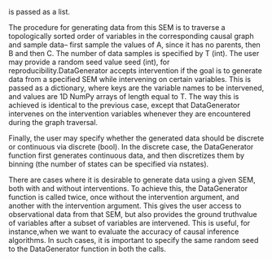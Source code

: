 is passed as a list.

The procedure for generating data from this SEM is to traverse a topologically sorted order of variables in the corresponding causal graph and sample data– first sample the values of A, since it has no parents, then B and then C. The number of data samples is specified by T (int). The user may provide a random seed value seed (int), for reproducibility.DataGenerator accepts intervention if the goal is to generate data from a specified SEM while intervening on certain variables. This is passed as a dictionary, where keys are the
variable names to be intervened, and values are 1D NumPy arrays of length equal to T. The way this is achieved is identical to the previous case, except that DataGenerator intervenes on the intervention variables whenever they are encountered during the graph traversal.

Finally, the user may specify whether the generated data should be discrete or continuous via discrete (bool). In the discrete case, the DataGenerator function first generates continuous data, and then discretizes them by binning (the number of states can be specified
via nstates).

There are cases where it is desirable to generate data using a given SEM, both with and without interventions. To achieve this, the DataGenerator function is called twice, once without the intervention argument, and another with the intervention argument. This gives the user access to observational data from that SEM, but also provides the ground truthvalue of variables after a subset of variables are intervened. This is useful, for instance,when we want to evaluate the accuracy of causal inference algorithms. In such cases, it is important to specify the same random seed to the DataGenerator function in both the calls.




